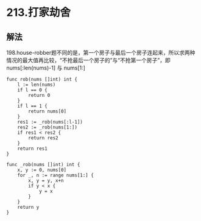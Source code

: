 # 213.打家劫舍

## 解法

198.house-robber题不同的是，第一个房子与最后一个房子连起来，所以求两种情况的最大值再比较，“不抢最后一个房子的”与“不抢第一个房子”，即 nums[:len(nums)-1] 与 nums[1:]

```golang
func rob(nums []int) int {
	l := len(nums)
	if l == 0 {
		return 0
	}
	if l == 1 {
		return nums[0]
	}
	res1 := _rob(nums[:l-1])
	res2 := _rob(nums[1:])
	if res1 < res2 {
		return res2
	}
	return res1
}

func _rob(nums []int) int {
	x, y := 0, nums[0]
	for _, n := range nums[1:] {
		x, y = y, x+n
		if y < x {
			y = x
		}
	}
	return y
}
```
